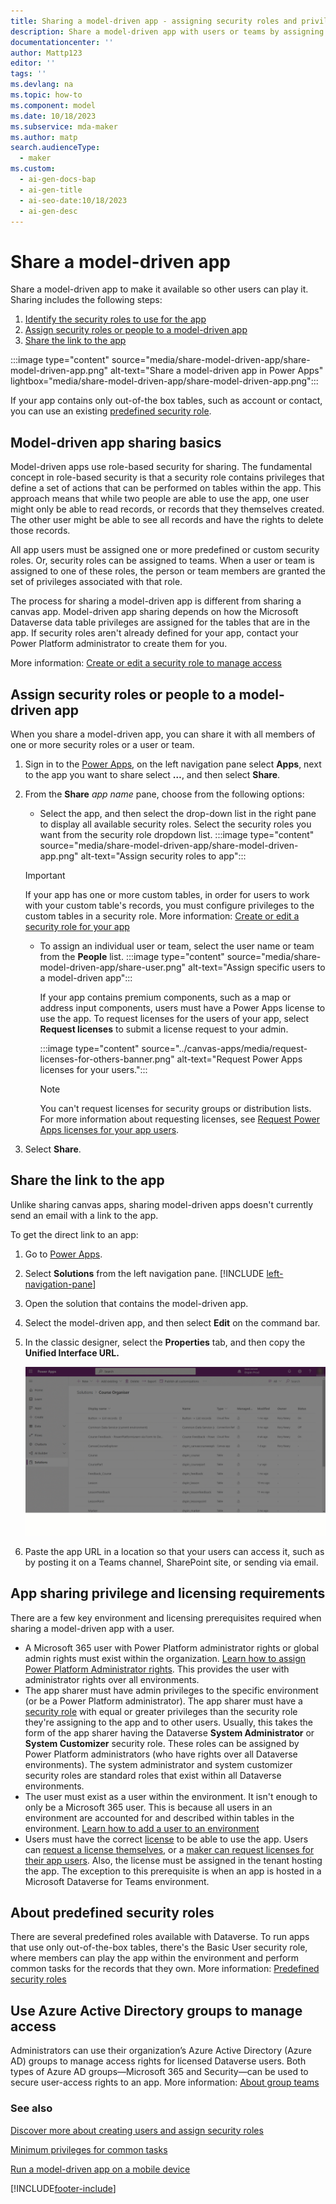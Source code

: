 ```yaml
---
title: Sharing a model-driven app - assigning security roles and privileges
description: Share a model-driven app with users or teams by assigning them security roles with privileges to access the app's data.
documentationcenter: ''
author: Mattp123
editor: ''
tags: ''
ms.devlang: na
ms.topic: how-to
ms.component: model
ms.date: 10/18/2023
ms.subservice: mda-maker
ms.author: matp
search.audienceType:
  - maker
ms.custom:
  - ai-gen-docs-bap
  - ai-gen-title
  - ai-seo-date:10/18/2023
  - ai-gen-desc
---
```


# Share a model-driven app

Share a model-driven app to make it available so other users can play it. Sharing includes the following steps:

1. [Identify the security roles to use for the app](#model-driven-app-sharing-basics)
1. [Assign security roles or people to a model-driven app](#assign-security-roles-or-people-to-a-model-driven-app)
1. [Share the link to the app](#share-the-link-to-the-app)

:::image type="content" source="media/share-model-driven-app/share-model-driven-app.png" alt-text="Share a model-driven app in Power Apps" lightbox="media/share-model-driven-app/share-model-driven-app.png":::

If your app contains only out-of-the box tables, such as account or contact, you can use an existing [predefined security role](#about-predefined-security-roles).

## Model-driven app sharing basics

Model-driven apps use role-based security for sharing. The fundamental concept in role-based security is that a security role contains privileges that define a set of actions that can be performed on tables within the app. This approach means that while two people are able to use the app, one user might only be able to read records, or records that they themselves created. The other user might be able to see all records and have the rights to delete those records.

All app users must be assigned one or more predefined or custom security roles. Or, security roles can be assigned to teams. When a user or team is assigned to one of these roles, the person or team members are granted the set of privileges associated with that role.

The process for sharing a model-driven app is different from sharing a canvas app. Model-driven app sharing depends on how the Microsoft Dataverse data table privileges are assigned for the tables that are in the app. If security roles aren't already defined for your app, contact your Power Platform administrator to create them for you. 

More information: [Create or edit a security role to manage access](/power-platform/admin/create-edit-security-role)

## Assign security roles or people to a model-driven app

When you share a model-driven app, you can share it with all members of one or more security roles or a user or team.

1. Sign in to  the [Power Apps](https://make.powerapps.com/?utm_source=padocs&utm_medium=linkinadoc&utm_campaign=referralsfromdoc), on the left navigation pane select **Apps**, next to the app you want to share select **…**, and  then select **Share**.
1. From the **Share** *app name* pane, choose from the following options: 
   - Select the app, and then select the drop-down list in the right pane to display all available security roles. Select the security roles you want from the security role dropdown list.
   :::image type="content" source="media/share-model-driven-app/share-model-driven-app.png" alt-text="Assign security roles to app":::

   > [!IMPORTANT]
   > If your app has one or more custom tables, in order for users to work with your custom table's records, you must configure privileges to the custom tables in a security role. More information: [Create or edit a security role for your app](#create-or-edit-a-security-role-for-the-app)
   - To assign an individual user or team, select the user name or team from the **People** list.
   :::image type="content" source="media/share-model-driven-app/share-user.png" alt-text="Assign specific users to a model-driven app":::
   
     If your app contains premium components, such as a map or address input components, users must have a Power Apps license to use the app. To request licenses for the users of your app, select **Request licenses** to submit a license request to your admin.

      :::image type="content" source="../canvas-apps/media/request-licenses-for-others-banner.png" alt-text="Request Power Apps licenses for your users.":::
    
      > [!Note]
      > You can't request licenses for security groups or distribution lists. For more information about requesting licenses, see [Request Power Apps licenses for your app users](../common/request-licenses-for-users.md).

1. Select **Share**.

<!-- ## Create or edit a security role for your app

Model-driven apps often contain custom tables and other custom configuration. It's important to first create a security role with the required level of privilege for all the components used in your app.

> [!NOTE]
> If your app contains custom tables that haven't had privileges assigned in a security role, you must do this for users to access those records in your app. However, you don't have to create a security role if existing roles grant access to the table data in your app.

### Create or configure a security role

Power Platform [!INCLUDE [powerapps](../../includes/powerapps.md)] environments with a Dataverse database include [predefined security roles](#about-predefined-security-roles) that reflect common user tasks with access levels defined to match the security best-practice goal of providing access to the minimum amount of business data required to use the app. The privileges in the standard security roles provide appropriate access to standard tables, such as account or contact.

Custom tables, or tables that are new to the environment, will not have any privileges associated with them, by default. The privileges for a custom table must be explicitly specified before users can work with it. To do this, you can choose to do one of the following.

- Copy an existing security role and edit the privileges accordingly. Copying is preferred to creating a security role from blank as there are a range of privileges that must be set to create a valid role that goes beyond setting privileges on specific tables. More information: [Copy a security role to create a new one](#copy-a-security-role-to-create-a-new-one)
- Create a new custom security role from scratch for the purpose of managing privileges for users of the app. Configure the new role for all tables in the app relevant for the user. More information: [Create a security role](/power-platform/admin/create-edit-security-role#create-a-security-role)
- Edit an existing predefined security role, such as **Basic User**, so that it includes privileges (to read, write, delete, and so on) for records based on the custom table. More information: [Edit a security role](/power-platform/admin/create-edit-security-role#edit-a-security-role)

> [!IMPORTANT]
> When you create a new security role from scratch, for users to run the model-driven app you must grant **Read** privilege with global scope for the **Model-driven App** privilege located on the **Customization** tab of the security role designer. Note that the Basic User security role already has this privilege.
> ![Read Model-driven App privilege.](media/share-model-driven-app/model-driven-read-priv.png)
> Users granted **Read**, **Create**, and **Write** to the **Model-driven App** privilege have access to all apps in the environment, even when they're not part of any role that has access to the app.

For more information about access and scope privileges, see [Security roles](/dynamics365/customer-engagement/admin/security-roles-privileges#security-roles).

### Copy a security role to create a new one

The following steps describe how to create a new security role from a copy of an existing security role.

1. Sign in to  the [Power Apps](https://make.powerapps.com/?utm_source=padocs&utm_medium=linkinadoc&utm_campaign=referralsfromdoc), on the left navigation pane select **Apps**, next to the app you want to share select **…**, and  then select **Share**.

1. Select the app then expand the list of security roles.
1. Select **Manage Security Roles**.
   :::image type="content" source="media/share-model-driven-app/manage-security-roles.png" alt-text="Manage security roles link":::
1. A new browser tab opens that lists the security roles available in the environment. Select the security role you want to copy, such as **Basic User**.  Then select **More Actions** > **Copy Role**.

    :::image type="content" source="media/share-model-driven-app/copy-security-role.png" alt-text="Copy a Dataverse security role":::

1. Enter the role name, and then select **OK**.

    >[!Note]
    > If a new role is required, on the **All Roles** page select **New**.

1. The copied security role opens in the security role designer in a new browser window. From here you select the actions, such as read, write, or delete, and the scope for performing that action. Scope determines how deep or high within the environments hierarchy the user can perform a particular action.

   > [!TIP]
   > If the copied role doesn't open in the security role designer, make sure to disable your web browser pop-up blocker for the environment domain.

1. Select the **Custom Entities** tab, and then locate the custom table that you want. 

1. Select the privileges and scope you want for the custom table. This example shows the *Pet Schedulers* security role has been configured for organization wide read, write, and append privileges for the custom *Pet* table. For detailed information about each privilege and scope, go to: [Security roles and privileges](/power-platform/admin/security-roles-privileges)

   :::image type="content" source="media/share-model-driven-app/custom-security-role.png" alt-text="Custom security role example for a custom table":::

1. Select **Save and Close**.
1. Now that you have created a custom security role and configured the appropriate privileges, you assign users to the security role. More information: [Assign a security role to a user](/power-platform/admin/assign-security-roles)

### Add the security role to a solution

To ensure application lifecycle management, we recommend that you make custom security roles a part of a Power Platform solution.

To add a security role to your solution, follow these steps:
1. Go to [Power Apps](https://make.powerapps.com), and select the environment with the unmanaged solution.
1. Open the solution that requires the security role.
1. Select **Add existing** > **Security** > **Security Role**.
1. Select the newly created security role from the list provided.
1. Select **Add**.

This will ensure that the solution now contains the security role for import into other environments. -->

## Share the link to the app

Unlike sharing canvas apps, sharing model-driven apps doesn't currently send an email with a link to the app.

To get the direct link to an app:

1. Go to [Power Apps](https://make.powerapps.com).
1. Select **Solutions** from the left navigation pane. [!INCLUDE [left-navigation-pane](../../includes/left-navigation-pane.md)]
1. Open the solution that contains the model-driven app.
1. Select the model-driven app, and then select **Edit** on the command bar.
1. In the classic designer, select the **Properties** tab, and then copy the **Unified Interface URL.**

    !["Acquiring the link for a model-driven app"](media/share-model-driven-app/app-designer-copy-web-url-process.gif "Acquiring the link for a model-driven app")

1. Paste the app URL in a location so that your users can access it, such as by posting it on a Teams channel, SharePoint site, or sending via email.

## App sharing privilege and licensing requirements

There are a few key environment and licensing prerequisites required when sharing a model-driven app with a user.

- A Microsoft 365 user with Power Platform administrator rights or global admin rights must exist within the organization. [Learn how to assign Power Platform Administrator rights](/power-platform/admin/use-service-admin-role-manage-tenant).  This provides the user with administrator rights over all environments.
- The app sharer must have admin privileges to the specific environment (or be a Power Platform administrator). The app sharer must have a [security role](/power-platform/admin/security-roles-privileges) with equal or greater privileges than the security role they're assigning to the app and to other users. Usually, this takes the form of the app sharer having the Dataverse **System Administrator** or **System Customizer** security role.  These roles can be assigned by Power Platform administrators (who have rights over all Dataverse environments). The system administrator and system customizer security roles are standard roles that exist within all Dataverse environments.
- The user must exist as a user within the environment. It isn't enough to only be a Microsoft 365 user. This is because all users in an environment are accounted for and described within tables in the environment. [Learn how to add a user to an environment](/power-platform/admin/add-users-to-environment)
- Users must have the correct [license](/power-platform/admin/pricing-billing-skus) to be able to use the app. Users can [request a license themselves](../../user/request-license.md), or a [maker can request licenses for their app users](../common/request-licenses-for-users.md). Also, the license must be assigned in the tenant hosting the app. The exception to this prerequisite is when an app is hosted in a Microsoft Dataverse for Teams environment.

## About predefined security roles

There are several predefined roles available with Dataverse. To run apps that use only out-of-the-box tables, there's the Basic User security role, where members can play the app within the environment and perform common tasks for the records that they own. More information: [Predefined security roles](/power-platform/admin/database-security#predefined-security-roles)

<!-- >
|Security role  |Privileges<sup>1</sup>  |Description |
|---------|---------|---------|
|Environment Maker     |  None       | Can create new resources associated with an environment including apps, connections, custom APIs, gateways, and flows using Power Automate. However, does not have any privileges to access data within an environment. More information: [Environments overview](https://powerapps.microsoft.com/blog/powerapps-environments/)        |
|System Administrator     |  Create, Read, Write, Delete, Customizations, Security Roles       | Has full permission to customize or administer the environment, including creating, modifying, and assigning security roles. Can view all data in the environment. More information: [Privileges required for customization](/dynamics365/customer-engagement/customize/privileges-required-customization)        |
|System Customizer     | Create (self), Read (self), Write (self), Delete (self), Customizations         | Has full permission to customize the environment. However, can only view records for environment tables that they create. More information: [Privileges required for customization](/dynamics365/customer-engagement/customize/privileges-required-customization)        |
|Basic User     |  Read, Create (self), write (self), delete (self)       | Can run an app within the environment and perform common tasks for the records that they own.        |
|Delegate     | Act on behalf of another user        | Allows code to run as another user or impersonate.  Typically used with another security role to allow access to records. More information: [Impersonate another user](/powerapps/developer/data-platform/impersonate-another-user)        |

<sup>1</sup>Privilege is global scope unless specified otherwise. -->

## Use Azure Active Directory groups to manage access

Administrators can use their organization’s Azure Active Directory (Azure AD) groups to manage access rights for licensed Dataverse users. Both types of Azure AD groups—Microsoft 365 and Security—can be used to secure user-access rights to an app. More information: [About group teams](/power-platform/admin/manage-teams#about-group-teams)

### See also

[Discover more about creating users and assign security roles](/power-platform/admin/create-users-assign-online-security-roles)

[Minimum privileges for common tasks](/power-platform/admin/create-edit-security-role#minimum-privileges-for-common-tasks)

[Run a model-driven app on a mobile device](/dynamics365/customerengagement/on-premises/basics/dynamics-365-phones-tablets-users-guide-onprem)

[!INCLUDE[footer-include](../../includes/footer-banner.md)]
